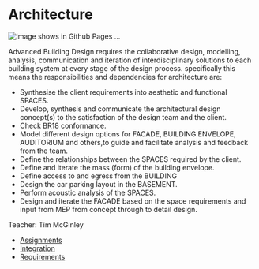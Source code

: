# Architecture

![image shows in Github Pages ...](/41936/img/ARCH.jpg)

Advanced Building Design requires the collaborative design, modelling, analysis, communication and iteration of interdisciplinary solutions to each building system at every stage of the design process. specifically this means the responsibilities and dependencies for architecture are:
* Synthesise the client requirements into aesthetic and functional SPACES.
* Develop, synthesis and communicate the architectural design concept(s) to the satisfaction of the design team and the client.
* Check BR18 conformance.
* Model different design options for FACADE, BUILDING ENVELOPE, AUDITORIUM and others,to guide and facilitate analysis and feedback from the team.
* Define the relationships between the SPACES required by the client.
* Define and iterate the mass (form) of the building envelope.
* Define access to and egress from the BUILDING
* Design the car parking layout in the BASEMENT.
* Perform acoustic analysis of the SPACES.
* Design and iterate the FACADE based on the space requirements and input from MEP from concept through to detail design.


Teacher: Tim McGinley

* [Assignments](/41936/Roles/Architecture/Assignments)
* [Integration](/41936/Roles/Architecture/Integration)
* [Requirements](/41936/Roles/Architecture/Reqs)
